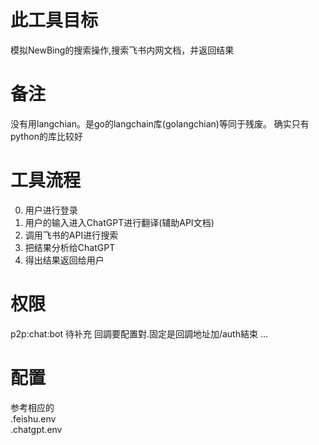 # 此工具目标
模拟NewBing的搜索操作,搜索飞书内网文档，并返回结果

# 备注
没有用langchian。是go的langchain库(golangchian)等同于残废。
确实只有python的库比较好  

# 工具流程
0. 用户进行登录
1. 用户的输入进入ChatGPT进行翻译(辅助API文档)
2. 调用飞书的API进行搜索
3. 把结果分析给ChatGPT
4. 得出结果返回给用户

# 权限
p2p:chat:bot
待补充
回調要配置對.固定是回調地址加/auth結束
...

# 配置
参考相应的  
.feishu.env  
.chatgpt.env   
